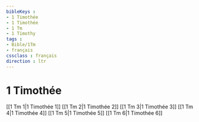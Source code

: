 ```yaml
---
bibleKeys : 
- 1 Timothée
- 1 Timothée
- 1 Tm
- 1 Timothy
tags : 
- Bible/1Tm
- français
cssclass : français
direction : ltr
---
```


# 1 Timothée

[[1 Tm 1|1 Timothée 1]]
[[1 Tm 2|1 Timothée 2]]
[[1 Tm 3|1 Timothée 3]]
[[1 Tm 4|1 Timothée 4]]
[[1 Tm 5|1 Timothée 5]]
[[1 Tm 6|1 Timothée 6]]
